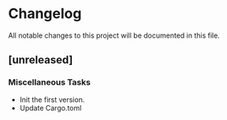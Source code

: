 # Changelog

All notable changes to this project will be documented in this file.

## [unreleased]

### Miscellaneous Tasks

- Init the first version.
- Update Cargo.toml

<!-- generated by git-cliff -->
